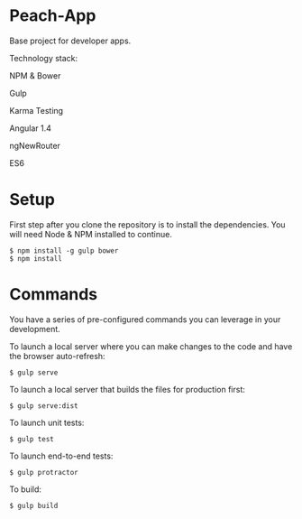 Peach-App
=========

Base project for developer apps.

Technology stack:

NPM & Bower

Gulp

Karma Testing

Angular 1.4

ngNewRouter

ES6


# Setup

First step after you clone the repository is to install the dependencies.  You will need Node & NPM installed to continue.

```
$ npm install -g gulp bower
$ npm install
```


# Commands

You have a series of pre-configured commands you can leverage in your development.

To launch a local server where you can make changes to the code and have the browser auto-refresh:

```
$ gulp serve
```

To launch a local server that builds the files for production first:

```
$ gulp serve:dist
```

To launch unit tests:

```
$ gulp test
```

To launch end-to-end tests:

```
$ gulp protractor
```

To build:

```
$ gulp build
```
